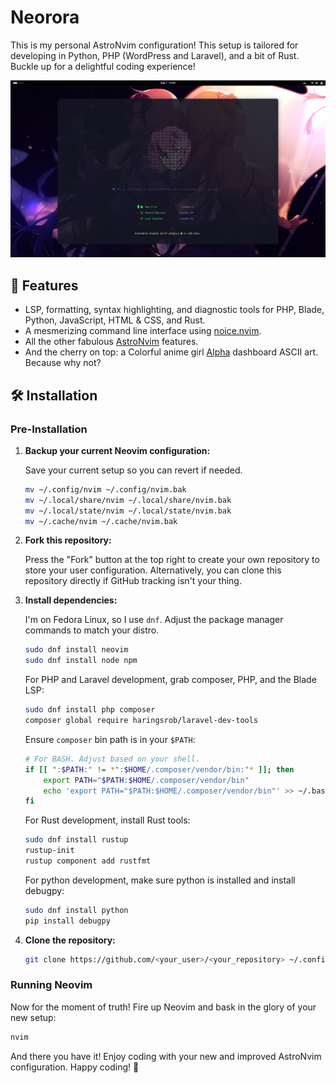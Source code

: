 # Neorora

This is my personal AstroNvim configuration! This setup is tailored for developing in Python, PHP (WordPress and Laravel), and a bit of Rust. Buckle up for a delightful coding experience!

<img src="https://raw.githubusercontent.com/taiwbi/AstroConfig/lite/screenshot.png" alt="Screenshot">

## 🌟 Features

- LSP, formatting, syntax highlighting, and diagnostic tools for PHP, Blade, Python, JavaScript, HTML & CSS, and Rust.
- A mesmerizing command line interface using [noice.nvim](https://github.com/folke/noice.nvim).
- All the other fabulous [AstroNvim](https://astronvim.com/) features.
- And the cherry on top: a Colorful anime girl [Alpha](https://github.com/goolord/alpha-nvim) dashboard ASCII art. Because why not?

## 🛠️ Installation

### Pre-Installation

1. **Backup your current Neovim configuration:**

   Save your current setup so you can revert if needed.

   ```sh
   mv ~/.config/nvim ~/.config/nvim.bak
   mv ~/.local/share/nvim ~/.local/share/nvim.bak
   mv ~/.local/state/nvim ~/.local/state/nvim.bak
   mv ~/.cache/nvim ~/.cache/nvim.bak
   ```

2. **Fork this repository:**

   Press the "Fork" button at the top right to create your own repository to store your user configuration. Alternatively, you can clone this repository directly if GitHub tracking isn't your thing.

3. **Install dependencies:**

   I'm on Fedora Linux, so I use `dnf`. Adjust the package manager commands to match your distro.

   ```sh
   sudo dnf install neovim
   sudo dnf install node npm
   ```

   For PHP and Laravel development, grab composer, PHP, and the Blade LSP:

   ```sh
   sudo dnf install php composer
   composer global require haringsrob/laravel-dev-tools
   ```

   Ensure `composer` bin path is in your `$PATH`:

   ```sh
   # For BASH. Adjust based on your shell.
   if [[ ":$PATH:" != *":$HOME/.composer/vendor/bin:"* ]]; then
       export PATH="$PATH:$HOME/.composer/vendor/bin"
       echo 'export PATH="$PATH:$HOME/.composer/vendor/bin"' >> ~/.bashrc
   fi
   ```

   For Rust development, install Rust tools:

   ```sh
   sudo dnf install rustup
   rustup-init
   rustup component add rustfmt
   ```

   For python development, make sure python is installed and install debugpy:

   ```sh
   sudo dnf install python
   pip install debugpy
   ```

4. **Clone the repository:**

   ```sh
   git clone https://github.com/<your_user>/<your_repository> ~/.config/nvim
   ```

### Running Neovim

Now for the moment of truth! Fire up Neovim and bask in the glory of your new setup:

```sh
nvim
```

And there you have it! Enjoy coding with your new and improved AstroNvim configuration. Happy coding! 🚀
